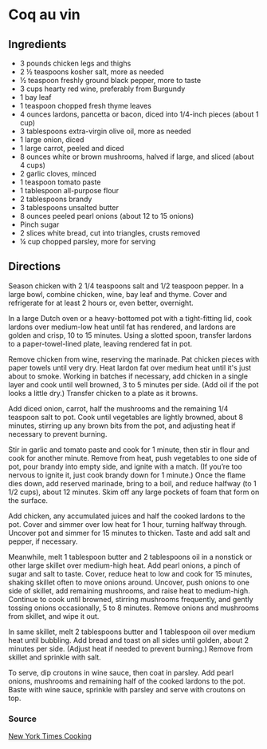 # Coq au vin

## Ingredients

- 3 pounds chicken legs and thighs
- 2 ½ teaspoons kosher salt, more as needed
- ½ teaspoon freshly ground black pepper, more to taste
- 3 cups hearty red wine, preferably from Burgundy
- 1 bay leaf
- 1 teaspoon chopped fresh thyme leaves
- 4 ounces lardons, pancetta or bacon, diced into 1/4-inch pieces (about 1 cup)
- 3 tablespoons extra-virgin olive oil, more as needed
- 1 large onion, diced
- 1 large carrot, peeled and diced
- 8 ounces white or brown mushrooms, halved if large, and sliced (about 4
  cups)
- 2 garlic cloves, minced
- 1 teaspoon tomato paste
- 1 tablespoon all-purpose flour
- 2 tablespoons brandy
- 3 tablespoons unsalted butter
- 8 ounces peeled pearl onions (about 12 to 15 onions)
- Pinch sugar
- 2 slices white bread, cut into triangles, crusts removed
- ¼ cup chopped parsley, more for serving

## Directions

Season chicken with 2 1/4 teaspoons salt and 1/2 teaspoon pepper. In a large
bowl, combine chicken, wine, bay leaf and thyme. Cover and refrigerate for at
least 2 hours or, even better, overnight.

In a large Dutch oven or a heavy-bottomed pot with a tight-fitting lid, cook
lardons over medium-low heat until fat has rendered, and lardons are golden and
crisp, 10 to 15 minutes. Using a slotted spoon, transfer lardons to a
paper-towel-lined plate, leaving rendered fat in pot.

Remove chicken from wine, reserving the marinade. Pat chicken pieces with paper
towels until very dry. Heat lardon fat over medium heat until it's just about
to smoke. Working in batches if necessary, add chicken in a single layer and
cook until well browned, 3 to 5 minutes per side. (Add oil if the pot looks a
little dry.) Transfer chicken to a plate as it browns.

Add diced onion, carrot, half the mushrooms and the remaining 1/4 teaspoon salt
to pot. Cook until vegetables are lightly browned, about 8 minutes, stirring up
any brown bits from the pot, and adjusting heat if necessary to prevent
burning.

Stir in garlic and tomato paste and cook for 1 minute, then stir in flour and
cook for another minute. Remove from heat, push vegetables to one side of pot,
pour brandy into empty side, and ignite with a match. (If you’re too nervous to
ignite it, just cook brandy down for 1 minute.) Once the flame dies down, add
reserved marinade, bring to a boil, and reduce halfway (to 1 1/2 cups), about
12 minutes. Skim off any large pockets of foam that form on the surface.

Add chicken, any accumulated juices and half the cooked lardons to the pot.
Cover and simmer over low heat for 1 hour, turning halfway through. Uncover pot
and simmer for 15 minutes to thicken. Taste and add salt and pepper, if
necessary.

Meanwhile, melt 1 tablespoon butter and 2 tablespoons oil in a nonstick or
other large skillet over medium-high heat. Add pearl onions, a pinch of sugar
and salt to taste. Cover, reduce heat to low and cook for 15 minutes, shaking
skillet often to move onions around. Uncover, push onions to one side of
skillet, add remaining mushrooms, and raise heat to medium-high. Continue to
cook until browned, stirring mushrooms frequently, and gently tossing onions
occasionally, 5 to 8 minutes. Remove onions and mushrooms from skillet, and
wipe it out.

In same skillet, melt 2 tablespoons butter and 1 tablespoon oil over medium
heat until bubbling. Add bread and toast on all sides until golden, about 2
minutes per side. (Adjust heat if needed to prevent burning.) Remove from
skillet and sprinkle with salt.

To serve, dip croutons in wine sauce, then coat in parsley. Add pearl onions,
mushrooms and remaining half of the cooked lardons to the pot. Baste with wine
sauce, sprinkle with parsley and serve with croutons on top.

### Source

[New York Times
Cooking](https://cooking.nytimes.com/guides/35-how-to-make-coq-au-vin)
